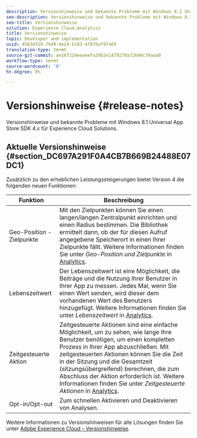 ```yaml
---
description: Versionshinweise und bekannte Probleme mit Windows 8.1 Universal App Store SDK 4.x für Experience Cloud Solutions.
seo-description: Versionshinweise und bekannte Probleme mit Windows 8.1 Universal App Store SDK 4.x für Experience Cloud Solutions.
seo-title: Versionshinweise
solution: Experience Cloud,Analytics
title: Versionshinweise
topic: Developer and implementation
uuid: 45634319-7949-4e24-b193-4f876af97a69
translation-type: tm+mt
source-git-commit: ae16f224eeaeefa29b2e1479270a72694c79aaa0
workflow-type: tm+mt
source-wordcount: '0'
ht-degree: 0%

---
```



# Versionshinweise {#release-notes}

Versionshinweise und bekannte Probleme mit Windows 8.1 Universal App Store SDK 4.x für Experience Cloud Solutions.

## Aktuelle Versionshinweise {#section_DC697A291F0A4CB7B669B24488E07DC1}

Zusätzlich zu den erheblichen Leistungssteigerungen bietet Version 4 die folgenden neuen Funktionen:

| Funktion | Beschreibung |
|--- |--- |
| Geo-Position - Zielpunkte | Mit den Zielpunkten können Sie einen langen/langen Zentralpunkt einrichten und einen Radius bestimmen. Die Bibliothek ermittelt dann, ob der für diesen Aufruf angegebene Speicherort in einen Ihrer Zielpunkte fällt. Weitere Informationen finden Sie unter *Geo-Position und Zielpunkte* in [Analytics](/help/windows-appstore/analytics/analytics.md). |
| Lebenszeitwert | Der Lebenszeitwert ist eine Möglichkeit, die Beiträge und die Nutzung Ihrer Benutzer in Ihrer App zu messen. Jedes Mal, wenn Sie einen Wert senden, wird dieser dem vorhandenen Wert des Benutzers hinzugefügt.  Weitere Informationen finden Sie unter *Lebenszeitwert* in [Analytics](/help/windows-appstore/analytics/analytics.md). |
| Zeitgesteuerte Aktion | Zeitgesteuerte Aktionen sind eine einfache Möglichkeit, um zu sehen, wie lange Ihre Benutzer benötigen, um einen kompletten Prozess in Ihrer App abzuschließen. Mit zeitgesteuerten Aktionen können Sie die Zeit in der Sitzung und die Gesamtzeit (sitzungsübergreifend) berechnen, die zum Abschluss der Aktion erforderlich ist. Weitere Informationen finden Sie unter *Zeitgesteuerte Aktionen* in [Analytics](/help/windows-appstore/analytics/analytics.md). |
| Opt-in/Opt-out | Zum schnellen Aktivieren und Deaktivieren von Analysen. |


Weitere Informationen zu Versionshinweisen für alle Lösungen finden Sie unter [Adobe Experience Cloud – Versionshinweise](https://docs.adobe.com/content/help/de-DE/release-notes/experience-cloud/current.html).
